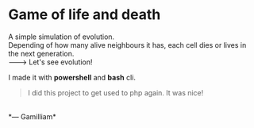 # Game of life and death

A simple simulation of evolution.
<br>Depending of how many alive neighbours it has, each cell dies or lives in the next generation.
<br>---> Let's see evolution!

I made it with **powershell** and **bash** cli.

>I did this project to get used to php again. It was nice!
<br>
*― Gamilliam*
